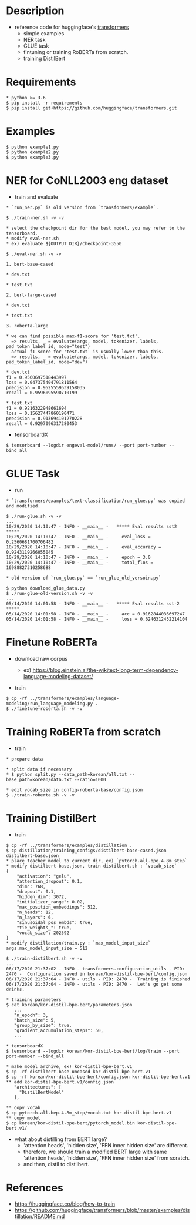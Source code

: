 # Description

- reference code for huggingface's [transformers](https://github.com/huggingface/transformers)
  - simple examples
  - NER task
  - GLUE task
  - fintuning or training RoBERTa from scratch.
  - training DistilBert

# Requirements

```
* python >= 3.6
$ pip install -r requirements
$ pip install git+https://github.com/huggingface/transformers.git
```

# Examples

```
$ python example1.py
$ python example2.py
$ python example3.py
```

# NER for CoNLL2003 eng dataset

- train and evaluate
```
* `run_ner.py` is old version from `transformers/example`.

$ ./train-ner.sh -v -v

* select the checkpoint dir for the best model, you may refer to the tensorboard.
* modify eval-ner.sh
* ex) evaluate ${OUTPUT_DIR}/checkpoint-3550

$ ./eval-ner.sh -v -v

1. bert-base-cased

* dev.txt

* test.txt

2. bert-large-cased

* dev.txt

* test.txt

3. roberta-large

* we can find possible max-f1-score for 'test.txt'.
  => results, _ = evaluate(args, model, tokenizer, labels, pad_token_label_id, mode="test")
  actual f1-score for 'test.txt' is usually lower than this.
  => results, _ = evaluate(args, model, tokenizer, labels, pad_token_label_id, mode="dev")

* dev.txt
f1 = 0.9560697518443997
loss = 0.047375404791811564
precision = 0.9525559639158035
recall = 0.9596095590710199

* test.txt
f1 = 0.9216322948661694
loss = 0.15627447860190471
precision = 0.913694101270228
recall = 0.9297096317280453

```

- tensorboardX
```
$ tensorboard --logdir engeval-model/runs/ --port port-number --bind_all
```



# GLUE Task

- run
```
* `transformers/examples/text-classification/run_glue.py` was copied and modified. 

$ ./run-glue.sh -v -v
...
10/29/2020 14:10:47 - INFO - __main__ -   ***** Eval results sst2 *****
10/29/2020 14:10:47 - INFO - __main__ -     eval_loss = 0.2560681700706482
10/29/2020 14:10:47 - INFO - __main__ -     eval_accuracy = 0.9243119266055045
10/29/2020 14:10:47 - INFO - __main__ -     epoch = 3.0
10/29/2020 14:10:47 - INFO - __main__ -     total_flos = 16988827310258688

* old version of `run_glue.py` == `run_glue_old_versoin.py`

$ python download_glue_data.py
$ ./run-glue-old-version.sh -v -v
...
05/14/2020 14:01:58 - INFO - __main__ -   ***** Eval results sst-2 *****
05/14/2020 14:01:58 - INFO - __main__ -     acc = 0.9162844036697247
05/14/2020 14:01:58 - INFO - __main__ -     loss = 0.6246312452214104
```



# Finetune RoBERTa

- download raw corpus
  - ex) https://blog.einstein.ai/the-wikitext-long-term-dependency-language-modeling-dataset/

- train
```
$ cp -rf ../transformers/examples/language-modeling/run_language_modeling.py .
$ ./finetune-roberta.sh -v -v
```



# Training RoBERTa from scratch

- train
```
* prepare data

* split data if necessary
* $ python split.py --data_path=korean/all.txt --base_path=korean/data.txt --ratio=1000

* edit vocab_size in config-roberta-base/config.json
$ ./train-roberta.sh -v -v

```


# Training DistilBert

- train
```
$ cp -rf ../transformers/examples/distillation .
$ cp distillation/training_configs/distilbert-base-cased.json distilbert-base.json
* place teacher model to current dir, ex) `pytorch.all.bpe.4.8m_step`
* modify distilbert-base.json, train-distilbert.sh : `vocab_size`
{
	"activation": "gelu",
	"attention_dropout": 0.1,
	"dim": 768,
	"dropout": 0.1,
	"hidden_dim": 3072,
	"initializer_range": 0.02,
	"max_position_embeddings": 512,
	"n_heads": 12,
	"n_layers": 6,
	"sinusoidal_pos_embds": true,
	"tie_weights_": true,
	"vocab_size": 202592
}
* modify distillation/train.py : `max_model_input_size`
args.max_model_input_size = 512

$ ./train-distilbert.sh -v -v
...
06/17/2020 21:37:02 - INFO - transformers.configuration_utils - PID: 2470 -  Configuration saved in korean/kor-distil-bpe-bert/config.json
06/17/2020 21:37:04 - INFO - utils - PID: 2470 -  Training is finished
06/17/2020 21:37:04 - INFO - utils - PID: 2470 -  Let's go get some drinks.

* training parameters
$ cat korean/kor-distil-bpe-bert/parameters.json
   ...
   "n_epoch": 3,
   "batch_size": 5,
   "group_by_size": true,
   "gradient_accumulation_steps": 50,
   ...

* tensorboardX
$ tensorboard --logdir korean/kor-distil-bpe-bert/log/train --port port-number --bind_all

* make model archive, ex) kor-distil-bpe-bert.v1
$ cp -rf distilbert-base-uncased kor-distil-bpe-bert.v1
$ cp -rf korean/kor-distil-bpe-bert/config.json kor-distil-bpe-bert.v1
** add kor-distil-bpe-bert.v1/config.json
   "architectures": [
     "DistilBertModel"
   ],

** copy vocab
$ cp pytorch.all.bep.4.8m_step/vocab.txt kor-distil-bpe-bert.v1
** copy model
$ cp korean/kor-distil-bpe-bert/pytorch_model.bin kor-distil-bpe-bert.v1/
```

- what about distilling from BERT large?
  - 'attention heads', 'hidden size', 'FFN inner hidden size' are different.
  - therefore, we should train a modified BERT large with same 'attention heads', 'hidden size', 'FFN inner hidden size' from scratch.
  - and then, distil to distilbert.

# References

- https://huggingface.co/blog/how-to-train
- https://github.com/huggingface/transformers/blob/master/examples/distillation/README.md
